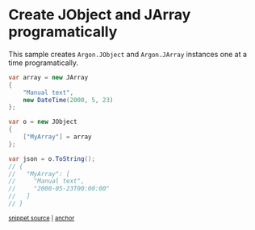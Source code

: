 # Create JObject and JArray programatically

This sample creates `Argon.JObject` and `Argon.JArray` instances one at a time programatically.

<!-- snippet: CreateJsonManually -->
<a id='snippet-createjsonmanually'></a>
```cs
var array = new JArray
{
    "Manual text",
    new DateTime(2000, 5, 23)
};

var o = new JObject
{
    ["MyArray"] = array
};

var json = o.ToString();
// {
//   "MyArray": [
//     "Manual text",
//     "2000-05-23T00:00:00"
//   ]
// }
```
<sup><a href='/src/ArgonTests/Documentation/Samples/Linq/CreateJsonManually.cs#L11-L32' title='Snippet source file'>snippet source</a> | <a href='#snippet-createjsonmanually' title='Start of snippet'>anchor</a></sup>
<!-- endSnippet -->
